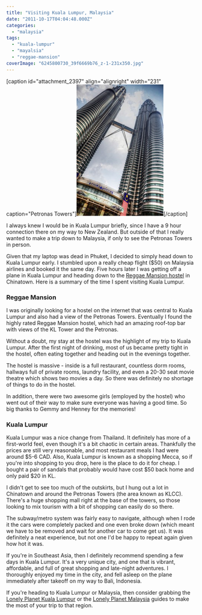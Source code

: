 ```yaml
---
title: "Visiting Kuala Lumpur, Malaysia"
date: "2011-10-17T04:04:48.000Z"
categories: 
  - "malaysia"
tags: 
  - "kuala-lumpur"
  - "mayalsia"
  - "reggae-mansion"
coverImage: "6245800730_39f6669b76_z-1-231x350.jpg"
---
```


\[caption id="attachment\_2397" align="alignright" width="231" caption="Petronas Towers"\][![](images/6245800730_39f6669b76_z-1-231x350.jpg "Petronas Towers")](http://www.migratorynerd.com/wordpress/wp-content/uploads/2011/10/6245800730_39f6669b76_z-1.jpg)\[/caption\]

I always knew I would be in Kuala Lumpur briefly, since I have a 9 hour connection there on my way to New Zealand. But outside of that I really wanted to make a trip down to Malaysia, if only to see the Petronas Towers in person.

Given that my laptop was dead in Phuket, I decided to simply head down to Kuala Lumpur early. I stumbled upon a really cheap flight ($50) on Malaysia airlines and booked it the same day. Five hours later I was getting off a plane in Kuala Lumpur and heading down to the [Reggae Mansion hostel](http://www.migratorynerd.com/destinations/asia/malaysia/reggae-mansion-hostel-review/) in Chinatown. Here is a summary of the time I spent visiting Kuala Lumpur.

### Reggae Mansion

I was originally looking for a hostel on the internet that was central to Kuala Lumpur and also had a view of the Petronas Towers. Eventually I found the highly rated Reggae Mansion hostel, which had an amazing roof-top bar with views of the KL Tower and the Petronas.

Without a doubt, my stay at the hostel was the highlight of my trip to Kuala Lumpur. After the first night of drinking, most of us became pretty tight in the hostel, often eating together and heading out in the evenings together.

The hostel is massive - inside is a full restaurant, countless dorm rooms, hallways full of private rooms, laundry facility, and even a 20-30 seat movie theatre which shows two movies a day. So there was definitely no shortage of things to do in the hostel.

In addition, there were two awesome girls (employed by the hostel) who went out of their way to make sure everyone was having a good time. So big thanks to Gemmy and Henney for the memories!

### Kuala Lumpur

Kuala Lumpur was a nice change from Thailand. It definitely has more of a first-world feel, even though it's a bit chaotic in certain areas. Thankfully the prices are still very reasonable, and most restaurant meals I had were around $5-6 CAD. Also, Kuala Lumpur is known as a shopping Mecca, so if you're into shopping to you drop, here is the place to do it for cheap. I bought a pair of sandals that probably would have cost $50 back home and only paid $20 in KL.

I didn't get to see too much of the outskirts, but I hung out a lot in Chinatown and around the Petronas Towers (the area known as KLCC). There's a huge shopping mall right at the base of the towers, so those looking to mix tourism with a bit of shopping can easily do so there.

The subway/metro system was fairly easy to navigate, although when I rode it the cars were completely packed and one even broke down (which meant we have to be removed and wait for another car to come get us). It was definitely a neat experience, but not one I'd be happy to repeat again given how hot it was.

If you're in Southeast Asia, then I definitely recommend spending a few days in Kuala Lumpur. It's a very unique city, and one that is vibrant, affordable, and full of great shopping and late-night adventures. I thoroughly enjoyed my time in the city, and fell asleep on the plane immediately after takeoff on my way to Bali, Indonesia.

If you're heading to Kuala Lumpur or Malaysia, then consider grabbing the [Lonely Planet Kuala Lumpur](http://www.amazon.com/gp/product/1741792169/ref=as_li_qf_sp_asin_il_tl?ie=UTF8&camp=1789&creative=9325&creativeASIN=1741792169&linkCode=as2&tag=duanestor-20) or the [Lonely Planet Malaysia](http://www.amazon.com/gp/product/1741798477/ref=as_li_qf_sp_asin_il_tl?ie=UTF8&camp=1789&creative=9325&creativeASIN=1741798477&linkCode=as2&tag=duanestor-20) guides to make the most of your trip to that region.
